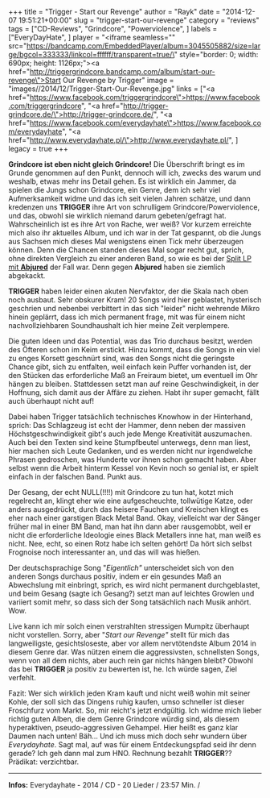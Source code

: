 +++
title = "Trigger - Start our Revenge"
author = "Rayk"
date = "2014-12-07 19:51:21+00:00"
slug = "trigger-start-our-revenge"
category = "reviews"
tags = ["CD-Reviews", "Grindcore", "Powerviolence", ]
labels = ["EveryDayHate", ]
player = "<iframe seamless=\"\" src=\"https://bandcamp.com/EmbeddedPlayer/album=3045505882/size=large/bgcol=333333/linkcol=ffffff/transparent=true/\" style=\"border: 0; width: 690px; height: 1126px;\"><a href=\"http://triggergrindcore.bandcamp.com/album/start-our-revenge\">Start Our Revenge by Trigger</a></iframe>"
image = "images//2014/12/Trigger-Start-Our-Revenge.jpg"
links = ["<a href=\"https://www.facebook.com/triggergrindcore\">https://www.facebook.com/triggergrindcore</a>", "<a href=\"http://trigger-grindcore.de/\">http://trigger-grindcore.de/</a>", "<a href=\"https://www.facebook.com/everydayhate\">https://www.facebook.com/everydayhate</a>", "<a href=\"http://www.everydayhate.pl/\">http://www.everydayhate.pl/</a>", ]
legacy = true
+++

**Grindcore ist eben nicht gleich Grindcore!**
Die Überschrift bringt es im Grunde genommen auf den Punkt, dennoch will ich, zwecks des warum und weshalb, etwas mehr ins Detail gehen. Es ist wirklich ein Jammer, da spielen die Jungs schon Grindcore, ein Genre, dem ich sehr viel Aufmerksamkeit widme und das ich seit vielen Jahren schätze, und dann kredenzen uns **TRIGGER** ihre Art von schrulligem Grindcore/Powerviolence, und das, obwohl sie wirklich niemand darum gebeten/gefragt hat. Wahrscheinlich ist es ihre Art von Rache, wer weiß? Vor kurzem erreichte mich also ihr aktuelles Album, und ich war in der Tat gespannt, ob die Jungs aus Sachsen mich dieses Mal wenigstens einen Tick mehr überzeugen können. Denn die Chancen standen dieses Mal sogar recht gut, sprich, ohne direkten Vergleich zu einer anderen Band, so wie es bei der <a href="http://necroslaughter.de/2014/10/triggerabjured-split-lp/" title="Trigger/Abjured – Split LP">Split LP mit **Abjured**</a> der Fall war. Denn gegen **Abjured** haben sie ziemlich abgekackt.

**TRIGGER** haben leider einen akuten Nervfaktor, der die Skala nach oben noch ausbaut. Sehr obskurer Kram! 20 Songs wird hier geblastet, hysterisch geschrien und nebenbei verbittert in das sich "leider" nicht wehrende Mikro hinein geplärrt, dass ich mich permanent frage, mit was für einem nicht nachvollziehbaren Soundhaushalt ich hier meine Zeit verplempere.

Die guten Ideen und das Potential, was das Trio durchaus besitzt, werden des Öfteren schon im Keim erstickt. Hinzu kommt, dass die Songs in ein viel zu enges Korsett geschnürt sind, was den Songs nicht die geringste Chance gibt, sich zu entfalten, weil einfach kein Puffer vorhanden ist, der den Stücken das erforderliche Maß an Freiraum bietet, um eventuell im Ohr hängen zu bleiben. Stattdessen setzt man auf reine Geschwindigkeit, in der Hoffnung, sich damit aus der Affäre zu ziehen. Habt ihr super gemacht, fällt auch überhaupt nicht auf!

Dabei haben Trigger tatsächlich technisches Knowhow in der Hinterhand, sprich: Das Schlagzeug ist echt der Hammer, denn neben der massiven Höchstgeschwindigkeit gibt's auch jede Menge Kreativität auszumachen. Auch bei den Texten sind keine Stumpfbeutel unterwegs, denn man liest, hier machen sich Leute Gedanken, und es werden nicht nur irgendwelche Phrasen gedroschen, was Hunderte vor ihnen schon gemacht haben. Aber selbst wenn die Arbeit hinterm Kessel von Kevin noch so genial ist, er spielt einfach in der falschen Band. Punkt aus.

Der Gesang, der echt NULL(!!!!) mit Grindcore zu tun hat, kotzt mich regelrecht an, klingt eher wie eine aufgescheuchte, tollwütige Katze, oder anders ausgedrückt, durch das heisere Fauchen und Kreischen klingt es eher nach einer garstigen Black Metal Band. Okay, vielleicht war der Sänger früher mal in einer BM Band, man hat ihn dann aber rausgemobbt, weil er nicht die erforderliche Ideologie eines Black Metallers inne hat, man weiß es nicht. Nee, echt, so einen Rotz habe ich selten gehört! Da hört sich selbst Frognoise noch interessanter an, und das will was hießen.

Der deutschsprachige Song "_Eigentlich"_ unterscheidet sich von den anderen Songs durchaus positiv, indem er ein gesundes Maß an Abwechslung mit einbringt, sprich, es wird nicht permanent durchgeblastet, und beim Gesang (sagte ich Gesang?) setzt man auf leichtes Growlen und variiert somit mehr, so dass sich der Song tatsächlich nach Musik anhört. Wow.

Live kann ich mir solch einen verstrahlten stressigen Mumpitz überhaupt nicht vorstellen. Sorry, aber "_Start our Revenge"_ stellt für mich das langweiligste, gesichtsloseste, aber vor allem nervtötendste Album 2014 in diesem Genre dar. Was nützen einem die aggressivsten, schnellsten Songs, wenn von all dem nichts, aber auch rein gar nichts hängen bleibt? Obwohl das bei **TRIGGER** ja positiv zu bewerten ist, he. Ich würde sagen, Ziel verfehlt.

Fazit: Wer sich wirklich jeden Kram kauft und nicht weiß wohin mit seiner Kohle, der soll sich das Dingens ruhig kaufen, umso schneller ist dieser Froschfurz vom Markt. So, mir reicht's jetzt endgültig. Ich widme mich lieber richtig guten Alben, die dem Genre Grindcore würdig sind, als diesem hyperaktiven, pseudo-aggressiven Gehampel. Hier heißt es ganz klar Daumen nach unten! Bäh… Und ich muss mich doch sehr wundern über _Everydayhate_. Sagt mal, auf was für einem Entdeckungspfad seid ihr denn gerade? Ich geh dann mal zum HNO. Rechnung bezahlt **TRIGGER**??
Prädikat: verzichtbar.





---
**Infos:**
Everydayhate - 2014 / 
CD - 20 Lieder / 23:57 Min. / 
